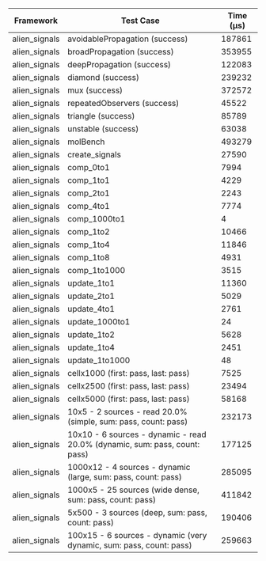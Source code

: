| Framework | Test Case | Time (μs) |
| --- | --- | --- |
| alien_signals | avoidablePropagation (success) | 187861 |
| alien_signals | broadPropagation (success) | 353955 |
| alien_signals | deepPropagation (success) | 122083 |
| alien_signals | diamond (success) | 239232 |
| alien_signals | mux (success) | 372572 |
| alien_signals | repeatedObservers (success) | 45522 |
| alien_signals | triangle (success) | 85789 |
| alien_signals | unstable (success) | 63038 |
| alien_signals | molBench | 493279 |
| alien_signals | create_signals | 27590 |
| alien_signals | comp_0to1 | 7994 |
| alien_signals | comp_1to1 | 4229 |
| alien_signals | comp_2to1 | 2243 |
| alien_signals | comp_4to1 | 7774 |
| alien_signals | comp_1000to1 | 4 |
| alien_signals | comp_1to2 | 10466 |
| alien_signals | comp_1to4 | 11846 |
| alien_signals | comp_1to8 | 4931 |
| alien_signals | comp_1to1000 | 3515 |
| alien_signals | update_1to1 | 11360 |
| alien_signals | update_2to1 | 5029 |
| alien_signals | update_4to1 | 2761 |
| alien_signals | update_1000to1 | 24 |
| alien_signals | update_1to2 | 5628 |
| alien_signals | update_1to4 | 2451 |
| alien_signals | update_1to1000 | 48 |
| alien_signals | cellx1000 (first: pass, last: pass) | 7525 |
| alien_signals | cellx2500 (first: pass, last: pass) | 23494 |
| alien_signals | cellx5000 (first: pass, last: pass) | 58168 |
| alien_signals | 10x5 - 2 sources - read 20.0% (simple, sum: pass, count: pass) | 232173 |
| alien_signals | 10x10 - 6 sources - dynamic - read 20.0% (dynamic, sum: pass, count: pass) | 177125 |
| alien_signals | 1000x12 - 4 sources - dynamic (large, sum: pass, count: pass) | 285095 |
| alien_signals | 1000x5 - 25 sources (wide dense, sum: pass, count: pass) | 411842 |
| alien_signals | 5x500 - 3 sources (deep, sum: pass, count: pass) | 190406 |
| alien_signals | 100x15 - 6 sources - dynamic (very dynamic, sum: pass, count: pass) | 259663 |
